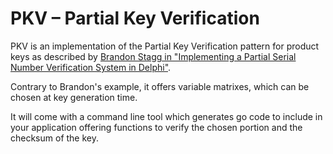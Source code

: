 # PKV – Partial Key Verification

PKV is an implementation of the Partial Key Verification pattern for product keys as described by [Brandon Stagg in "Implementing a Partial Serial Number Verification System in Delphi"][pkv].

Contrary to Brandon's example, it offers variable matrixes, which can be chosen at key generation time.

It will come with a command line tool which generates go code to include in your application offering functions to verify the chosen portion and the checksum of the key.





[pkv]: http://www.brandonstaggs.com/2007/07/26/implementing-a-partial-serial-number-verification-system-in-delphi/